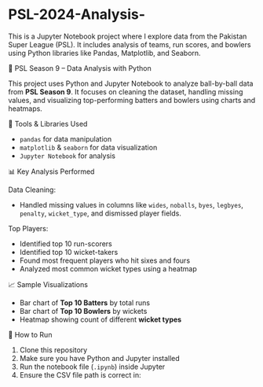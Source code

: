 # PSL-2024-Analysis-
This is a Jupyter Notebook project where I explore data from the Pakistan Super League (PSL). It includes analysis of teams, run scores, and bowlers using Python libraries like Pandas, Matplotlib, and Seaborn.

🏏 PSL Season 9 – Data Analysis with Python

This project uses Python and Jupyter Notebook to analyze ball-by-ball data from **PSL Season 9**. It focuses on cleaning the dataset, handling missing values, and visualizing top-performing batters and bowlers using charts and heatmaps.

🔧 Tools & Libraries Used

* `pandas` for data manipulation
* `matplotlib` & `seaborn` for data visualization
* `Jupyter Notebook` for analysis

 📊 Key Analysis Performed

Data Cleaning:

  * Handled missing values in columns like `wides`, `noballs`, `byes`, `legbyes`, `penalty`, `wicket_type`, and dismissed player fields.
  
Top Players:

  * Identified top 10 run-scorers
  * Identified top 10 wicket-takers
  * Found most frequent players who hit sixes and fours
  * Analyzed most common wicket types using a heatmap

📈 Sample Visualizations

* Bar chart of **Top 10 Batters** by total runs
* Bar chart of **Top 10 Bowlers** by wickets
* Heatmap showing count of different **wicket types**

📌 How to Run

1. Clone this repository
2. Make sure you have Python and Jupyter installed
3. Run the notebook file (`.ipynb`) inside Jupyter
4. Ensure the CSV file path is correct in:

